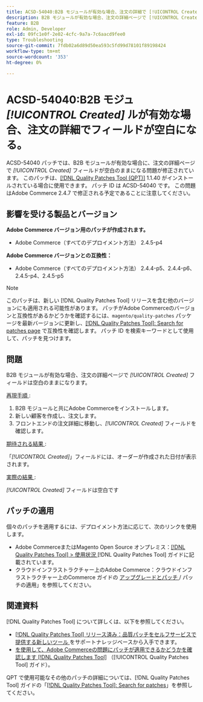 ```yaml
---
title: ACSD-54040:B2B モジュールが有効な場合、注文の詳細で [!UICONTROL Created] フィールドが空白になります
description: B2B モジュールが有効な場合、注文の詳細ページで [!UICONTROL Created] フィールドが空白になるAdobe Commerceの問題を修正するために ACSD-54040 パッチを適用してください。
feature: B2B
role: Admin, Developer
exl-id: 09fc1e0f-2e02-4cfc-9a7a-7c6aacd9fee0
type: Troubleshooting
source-git-commit: 7fdb02a6d89d50ea593c5fd99d78101f89198424
workflow-type: tm+mt
source-wordcount: '353'
ht-degree: 0%

---
```


# ACSD-54040:B2B モジュ *[!UICONTROL Created]* ルが有効な場合、注文の詳細でフィールドが空白になる。

ACSD-54040 パッチでは、B2B モジュールが有効な場合に、注文の詳細ページで *[!UICONTROL Created]* フィールドが空白のままになる問題が修正されています。 このパッチは、[[!DNL Quality Patches Tool (QPT)]](https://experienceleague.adobe.com/en/docs/commerce-operations/tools/quality-patches-tool/quality-patches-tool-to-self-serve-quality-patches) 1.1.40 がインストールされている場合に使用できます。 パッチ ID は ACSD-54040 です。 この問題はAdobe Commerce 2.4.7 で修正される予定であることに注意してください。

## 影響を受ける製品とバージョン

**Adobe Commerce バージョン用のパッチが作成されます。**

* Adobe Commerce（すべてのデプロイメント方法） 2.4.5-p4

**Adobe Commerce バージョンとの互換性：**

* Adobe Commerce（すべてのデプロイメント方法） 2.4.4-p5、2.4.4-p6、2.4.5-p4、2.4.5-p5

>[!NOTE]
>
>このパッチは、新しい [!DNL Quality Patches Tool] リリースを含む他のバージョンにも適用される可能性があります。 パッチがAdobe Commerceのバージョンと互換性があるかどうかを確認するには、`magento/quality-patches` パッケージを最新バージョンに更新し、[[!DNL Quality Patches Tool]: Search for patches page](https://experienceleague.adobe.com/tools/commerce-quality-patches/index.html) で互換性を確認します。 パッチ ID を検索キーワードとして使用して、パッチを見つけます。

## 問題

B2B モジュールが有効な場合、注文の詳細ページで *[!UICONTROL Created]* フィールドは空白のままになります。

<u> 再現手順 </u>:

1. B2B モジュールと共にAdobe Commerceをインストールします。
1. 新しい顧客を作成し、注文します。
1. フロントエンドの注文詳細に移動し、*[!UICONTROL Created]* フィールドを確認します。

<u> 期待される結果 </u>:

「*[!UICONTROL Created]*」フィールドには、オーダーが作成された日付が表示されます。

<u> 実際の結果 </u>:

*[!UICONTROL Created]* フィールドは空白です

## パッチの適用

個々のパッチを適用するには、デプロイメント方法に応じて、次のリンクを使用します。

* Adobe CommerceまたはMagento Open Source オンプレミス：[[!DNL Quality Patches Tool] > 使用状況 ](/help/tools/quality-patches-tool/usage.md) [!DNL Quality Patches Tool] ガイドに記載されています。
* クラウドインフラストラクチャー上のAdobe Commerce：クラウドインフラストラクチャー上のCommerce ガイドの [ アップグレードとパッチ ](https://experienceleague.adobe.com/docs/commerce-cloud-service/user-guide/develop/upgrade/apply-patches.html)/ パッチの適用」を参照してください。

## 関連資料

[!DNL Quality Patches Tool] について詳しくは、以下を参照してください。

* [[!DNL Quality Patches Tool]  リリース済み：品質パッチをセルフサービスで提供する新しいツール ](https://experienceleague.adobe.com/en/docs/commerce-operations/tools/quality-patches-tool/quality-patches-tool-to-self-serve-quality-patches) をサポートナレッジベースから入手できます。
* [ を使用して、Adobe Commerceの問題にパッチが適用できるかどうかを確認します  [!DNL Quality Patches Tool]](/help/tools/quality-patches-tool/patches-available-in-qpt/check-patch-for-magento-issue-with-magento-quality-patches.md) （[!UICONTROL Quality Patches Tool] ガイド）。


QPT で使用可能なその他のパッチの詳細については、[!DNL Quality Patches Tool] ガイドの「[[!DNL Quality Patches Tool]: Search for patches](https://experienceleague.adobe.com/tools/commerce-quality-patches/index.html)」を参照してください。
